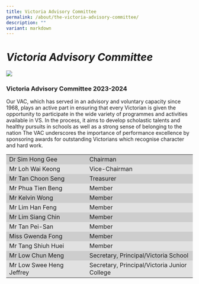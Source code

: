 ```yaml
---
title: Victoria Advisory Committee
permalink: /about/the-victoria-advisory-committee/
description: ""
variant: markdown
---
```

# *Victoria Advisory Committee*

![](/images/corpinfo.jpg)

### Victoria Advisory Committee 2023-2024

Our VAC, which has served in an advisory and voluntary capacity since 1968, plays an active part in ensuring that every Victorian is given the opportunity to participate in the wide variety of programmes and activities available in VS. In the process, it aims to develop scholastic talents and healthy pursuits in schools as well as a strong sense of belonging to the nation The VAC underscores the importance of performance excellence by sponsoring awards for outstanding Victorians which recognise character and hard work.







<table cellpadding="2" cellspacing="0" border="0">
<tbody>
<tr>
<td width="43%" bgcolor="#CDCDCD">Dr Sim Hong Gee</td>
<td width="57%" bgcolor="#CDCDCD">Chairman</td>
</tr>
<tr>
<td bgcolor="#e1e1e1">Mr Loh Wai Keong</td>
<td bgcolor="#e1e1e1">Vice-Chairman</td>
</tr>
<tr bgcolor="#CDCDCD">
<td>Mr Tan Choon Seng</td>
<td>Treasurer</td>
</tr>
<tr bgcolor="#CDCDCD">
<td bgcolor="#E1E1E1">Mr Phua Tien Beng</td>
<td bgcolor="#E1E1E1">Member</td>
</tr>
<tr>
<td bgcolor="#CDCDCD">Mr Kelvin Wong</td>
<td bgcolor="#CDCDCD">Member</td>
</tr>
<tr bgcolor="#E1E1E1">
<td>Mr Lim Han Feng</td>
<td>Member</td>
</tr>
<tr>
<td bgcolor="#CDCDCD">Mr Lim Siang Chin</td>
<td bgcolor="#CDCDCD">Member</td>
</tr>
<tr bgcolor="#E1E1E1">
<td>Mr Tan Pei-San</td>
<td>Member</td>
</tr>
<tr>
<td bgcolor="#CDCDCD">Miss Gwenda Fong</td>
<td bgcolor="#CDCDCD">Member</td>
</tr>
<tr bgcolor="#E1E1E1">
<td>Mr Tang Shiuh Huei</td>
<td>Member</td>
</tr>
<tr>
<td bgcolor="#CDCDCD">Mr Low Chun Meng</td>
<td bgcolor="#CDCDCD">Secretary, Principal/Victoria School</td>
</tr>
<tr bgcolor="#E1E1E1">
<td>Mr Low Swee Heng Jeffrey</td>
<td>Secretary, Principal/Victoria Junior College</td>
</tr>
</tbody>
</table>
